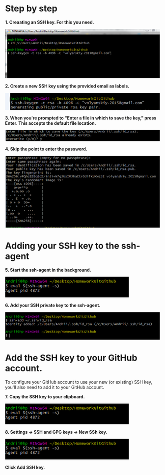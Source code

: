 # Step by step


**1. Creaating an SSH key. For this you need.**

![Screenshot1](https://github.com/AndriiDev96/HomeworkGit/blob/cr_text/img/screenshot1.png)

**2. Create a new SSH key using the provided email as labels.**

![Screenshot2](https://github.com/AndriiDev96/HomeworkGit/blob/cr_text/img/screenshot2.png)

**3. When you're prompted to "Enter a file in which to save the key," press Enter. This accepts the default file location.**

![Screenshot3](https://github.com/AndriiDev96/HomeworkGit/blob/cr_text/img/screenshot3.png)

**4. Skip the point to enter the password.**

![Screenshot4](https://github.com/AndriiDev96/HomeworkGit/blob/cr_text/img/screenshot4.png)

# Adding your SSH key to the ssh-agent

**5. Start the ssh-agent in the background.**

![Screenshot5](https://github.com/AndriiDev96/HomeworkGit/blob/cr_text/img/screenshot5.png)

**6. Add your SSH private key to the ssh-agent.**

![Screenshot5](https://github.com/AndriiDev96/HomeworkGit/blob/cr_text/img/screenshot6.png)


#  Add the SSH key to your GitHub account.

To configure your GitHub account to use your new (or existing) SSH key, you'll also need to add it to your GitHub account.

**7. Copy the SSH key to your clipboard.**

![Screenshot5](https://github.com/AndriiDev96/HomeworkGit/blob/cr_text/img/screenshot5.png)

**8. Settings -> SSH and GPG keys -> New SSh key.**

![Screenshot5](https://github.com/AndriiDev96/HomeworkGit/blob/cr_text/img/screenshot5.png)

**Click Add SSH key.**
